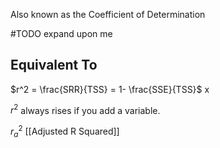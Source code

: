 Also known as the Coefficient of Determination



#TODO expand upon me


## Equivalent To
$r^2 = \frac{SRR}{TSS} = 1- \frac{SSE}{TSS}$ 
x

$r^2$ always rises if you add a variable.

$r^2_a$ [[Adjusted R Squared]]